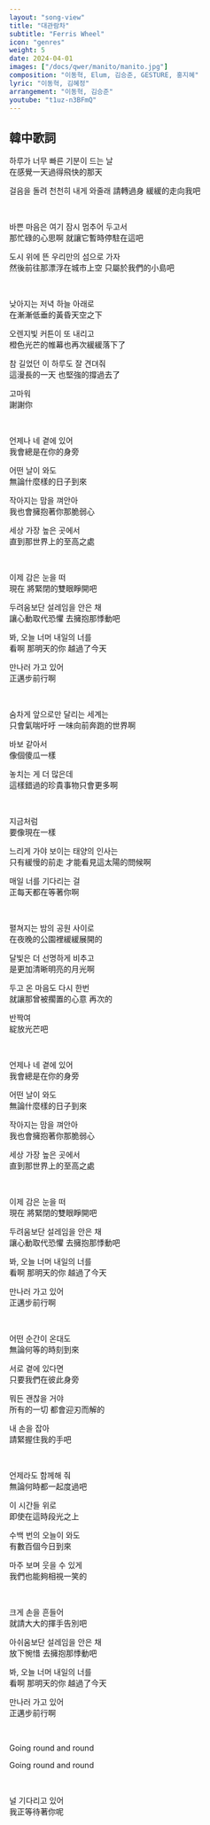 ```yaml
---
layout: "song-view"
title: "대관람차"
subtitle: "Ferris Wheel"
icon: "genres"
weight: 5
date: 2024-04-01
images: ["/docs/qwer/manito/manito.jpg"]
composition: "이동혁, Elum, 김승준, GESTURE, 홍지혜"
lyric: "이동혁, 김혜정"
arrangement: "이동혁, 김승준"
youtube: "t1uz-n3BFmQ"
---
```


## 韓中歌詞

하루가 너무 빠른 기분이 드는 날  
在感覺一天過得飛快的那天  

걸음을 돌려 천천히 내게 와줄래
請轉過身 緩緩的走向我吧  

<br>

바쁜 마음은 여기 잠시 멈추어 두고서  
那忙碌的心思啊 就讓它暫時停駐在這吧  

도시 위에 뜬 우리만의 섬으로 가자  
然後前往那漂浮在城市上空 只屬於我們的小島吧  

<br>

낮아지는 저녁 하늘 아래로  
在漸漸低垂的黃昏天空之下  

오렌지빛 커튼이 또 내리고  
橙色光芒的帷幕也再次緩緩落下了  

참 길었던 이 하루도 잘 견뎌줘  
這漫長的一天 也堅強的撐過去了  

고마워  
謝謝你  

<br>

언제나 네 곁에 있어  
我會總是在你的身旁  

어떤 날이 와도  
無論什麼樣的日子到來  

작아지는 맘을 껴안아  
我也會擁抱著你那脆弱心  

세상 가장 높은 곳에서  
直到那世界上的至高之處  

<br>

이제 감은 눈을 떠  
現在 將緊閉的雙眼睜開吧  

두려움보단 설레임을 안은 채  
讓心動取代恐懼 去擁抱那悸動吧  

봐, 오늘 너머 내일의 너를  
看啊 那明天的你 越過了今天  

만나러 가고 있어  
正邁步前行啊  

<br>

숨차게 앞으로만 달리는 세계는  
只會氣喘吁吁 一味向前奔跑的世界啊  

바보 같아서  
像個傻瓜一樣  

놓치는 게 더 많은데  
這樣錯過的珍貴事物只會更多啊  

<br>

지금처럼  
要像現在一樣  

느리게 가야 보이는 태양의 인사는  
只有緩慢的前走 才能看見這太陽的問候啊

매일 너를 기다리는 걸  
正每天都在等著你啊  

<br>

펼쳐지는 밤의 공원 사이로  
在夜晚的公園裡緩緩展開的  

달빛은 더 선명하게 비추고  
是更加清晰明亮的月光啊  

두고 온 마음도 다시 한번  
就讓那曾被擱置的心意 再次的  

반짝여  
綻放光芒吧  

<br>

언제나 네 곁에 있어  
我會總是在你的身旁  

어떤 날이 와도  
無論什麼樣的日子到來  

작아지는 맘을 껴안아  
我也會擁抱著你那脆弱心  

세상 가장 높은 곳에서  
直到那世界上的至高之處  

<br>

이제 감은 눈을 떠  
現在 將緊閉的雙眼睜開吧  

두려움보단 설레임을 안은 채  
讓心動取代恐懼 去擁抱那悸動吧  

봐, 오늘 너머 내일의 너를  
看啊 那明天的你 越過了今天  

만나러 가고 있어  
正邁步前行啊  

<br>

어떤 순간이 온대도  
無論何等的時刻到來  

서로 곁에 있다면  
只要我們在彼此身旁  

뭐든 괜찮을 거야  
所有的一切 都會迎刃而解的  

내 손을 잡아  
請緊握住我的手吧  

<br>

언제라도 함께해 줘  
無論何時都一起度過吧  

이 시간들 위로  
即使在這時段光之上  

수백 번의 오늘이 와도  
有數百個今日到來  

마주 보며 웃을 수 있게  
我們也能夠相視一笑的  

<br>

크게 손을 흔들어  
就請大大的揮手告別吧  

아쉬움보단 설레임을 안은 채  
放下惋惜 去擁抱那悸動吧  

봐, 오늘 너머 내일의 너를  
看啊 那明天的你 越過了今天  

만나러 가고 있어  
正邁步前行啊  

<br>

Going round and round  

Going round and round  

<br>

널 기다리고 있어  
我正等待著你呢  
